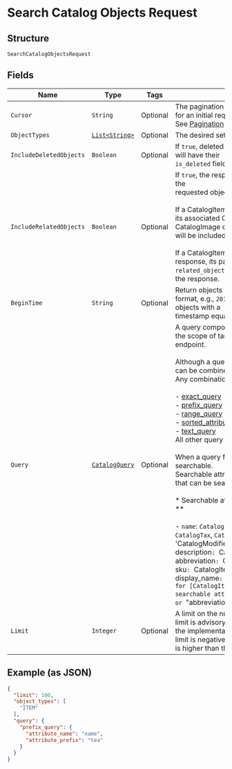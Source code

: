 
# Search Catalog Objects Request

## Structure

`SearchCatalogObjectsRequest`

## Fields

| Name | Type | Tags | Description | Getter |
|  --- | --- | --- | --- | --- |
| `Cursor` | `String` | Optional | The pagination cursor returned in the previous response. Leave unset for an initial request.<br>See [Pagination](https://developer.squareup.com/docs/basics/api101/pagination) for more information. | String getCursor() |
| `ObjectTypes` | [`List<String>`](/doc/models/catalog-object-type.md) | Optional | The desired set of object types to appear in the search results. | List<String> getObjectTypes() |
| `IncludeDeletedObjects` | `Boolean` | Optional | If `true`, deleted objects will be included in the results. Deleted objects will have their<br>`is_deleted` field set to `true`. | Boolean getIncludeDeletedObjects() |
| `IncludeRelatedObjects` | `Boolean` | Optional | If `true`, the response will include additional objects that are related to the<br>requested object, as follows:<br><br>If a CatalogItem is returned in the object field of the response,<br>its associated CatalogCategory, CatalogTax objects,<br>CatalogImage objects and CatalogModifierList objects<br>will be included in the `related_objects` field of the response.<br><br>If a CatalogItemVariation is returned in the object field of the<br>response, its parent CatalogItem will be included in the `related_objects` field of<br>the response. | Boolean getIncludeRelatedObjects() |
| `BeginTime` | `String` | Optional | Return objects modified after this [timestamp](https://developer.squareup.com/docs/build-basics/working-with-dates), in RFC 3339<br>format, e.g., `2016-09-04T23:59:33.123Z`. The timestamp is exclusive - objects with a<br>timestamp equal to `begin_time` will not be included in the response. | String getBeginTime() |
| `Query` | [`CatalogQuery`](/doc/models/catalog-query.md) | Optional | A query composed of one or more different types of filters to narrow the scope of targeted objects when calling the `SearchCatalogObjects` endpoint.<br><br>Although a query can have multiple filters, only certain query types can be combined per call to [SearchCatalogObjects](/doc/api/catalog.md#search-catalog-objects).<br>Any combination of the following types may be used together:<br><br>- [exact_query](/doc/models/catalog-query-exact.md)<br>- [prefix_query](/doc/models/catalog-query-prefix.md)<br>- [range_query](/doc/models/catalog-query-range.md)<br>- [sorted_attribute_query](/doc/models/catalog-query-sorted-attribute.md)<br>- [text_query](/doc/models/catalog-query-text.md)<br>  All other query types cannot be combined with any others.<br><br>When a query filter is based on an attribute, the attribute must be searchable.<br>Searchable attributes are listed as follows, along their parent types that can be searched for with applicable query filters.<br><br>* Searchable attribute and objects queryable by searchable attributes **<br><br>- `name`:  `CatalogItem`, `CatalogItemVariation`, `CatalogCategory`, `CatalogTax`, `CatalogDiscount`, `CatalogModifier`, 'CatalogModifierList`,`CatalogItemOption`,`CatalogItemOptionValue`<br>- `description`: `CatalogItem`, `CatalogItemOptionValue`<br>- `abbreviation`: `CatalogItem`<br>- `upc`: `CatalogItemVariation`<br>- `sku`: `CatalogItemVariation`<br>- `caption`: `CatalogImage`<br>- `display_name`: `CatalogItemOption`<br><br>For example, to search for [CatalogItem](/doc/models/catalog-item.md) objects by searchable attributes, you can use<br>the `"name"`, `"description"`, or `"abbreviation"` attribute in an applicable query filter. | CatalogQuery getQuery() |
| `Limit` | `Integer` | Optional | A limit on the number of results to be returned in a single page. The limit is advisory -<br>the implementation may return more or fewer results. If the supplied limit is negative, zero, or<br>is higher than the maximum limit of 1,000, it will be ignored. | Integer getLimit() |

## Example (as JSON)

```json
{
  "limit": 100,
  "object_types": [
    "ITEM"
  ],
  "query": {
    "prefix_query": {
      "attribute_name": "name",
      "attribute_prefix": "tea"
    }
  }
}
```

